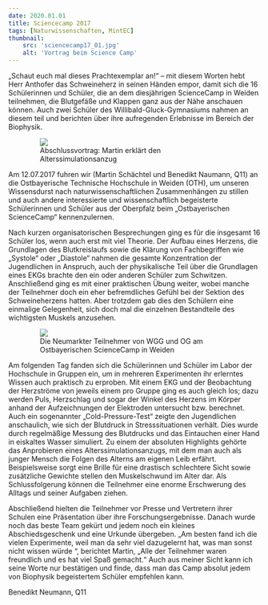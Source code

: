 ```yaml
---
date: 2020.01.01
title: Sciencecamp 2017
tags: [Naturwissenschaften, MintEC]
thumbnail: 
    src: 'sciencecamp17_01.jpg'
    alt: 'Vortrag beim Science Camp' 
---
```


„Schaut euch mal dieses Prachtexemplar an!“ – mit diesem Worten hebt Herr Anthofer das Schweineherz in seinen Händen empor, damit sich die 16 Schülerinnen und Schüler, die an dem diesjährigen ScienceCamp in Weiden teilnehmen, die Blutgefäße und Klappen ganz aus der Nähe anschauen können. Auch zwei Schüler des Willibald-Gluck-Gymnasiums nahmen an diesem teil und berichten über ihre aufregenden Erlebnisse im Bereich der Biophysik.

<figure style="width:75%;margin:auto">
    <img src = "/images/sciencecamp17_01.jpg">
    <figcaption>
        Abschlussvortrag: Martin erklärt den Alterssimulationsanzug
    </figcaption>
</figure>

Am 12.07.2017 fuhren wir (Martin Schächtel und Benedikt Naumann, Q11) an die Ostbayerische Technische Hochschule in Weiden (OTH), um unseren Wissensdurst nach naturwissenschaftlichen Zusammenhängen zu stillen und auch andere interessierte und wissenschaftlich begeisterte Schülerinnen und Schüler aus der Oberpfalz beim „Ostbayerischen ScienceCamp“ kennenzulernen. 

Nach kurzen organisatorischen Besprechungen ging es für die insgesamt 16 Schüler los, wenn auch erst mit viel Theorie. Der Aufbau eines Herzens, die Grundlagen des Blutkreislaufs sowie die Klärung von Fachbegriffen wie „Systole“ oder „Diastole“ nahmen die gesamte Konzentration der Jugendlichen in Anspruch, auch der physikalische Teil über die Grundlagen eines EKGs brachte den ein oder anderen Schüler zum Schwitzen. Anschließend ging es mit einer praktischen Übung weiter, wobei manche der Teilnehmer doch ein eher befremdliches Gefühl bei der Sektion des Schweineherzens hatten. Aber trotzdem gab dies den Schülern eine einmalige Gelegenheit, sich doch mal die einzelnen Bestandteile des wichtigsten Muskels anzusehen.

<figure style="width:75%;margin:auto">
    <img src = "/images/sciencecamp17_02.jpg">
    <figcaption>
        Die Neumarkter Teilnehmer von WGG und OG am Ostbayerischen ScienceCamp in Weiden
    </figcaption>
</figure>

Am folgenden Tag fanden sich die Schülerinnen und Schüler im Labor der Hochschule in Gruppen ein, um in mehreren Experimenten ihr erlerntes Wissen auch praktisch zu erproben. Mit einem EKG und der Beobachtung der Herzströme von jeweils einem pro Gruppe ging es auch gleich los; dazu werden Puls, Herzschlag und sogar der Winkel des Herzens im Körper anhand der Aufzeichnungen der Elektroden untersucht bzw. berechnet. Auch ein sogenannter „Cold-Pressure-Test“ zeigte den Jugendlichen anschaulich, wie sich der Blutdruck in Stresssituationen verhält. Dies wurde durch regelmäßige Messung des Blutdrucks und das Eintauchen einer Hand in eiskaltes Wasser simuliert. Zu einem der absoluten Highlights gehörte das Anprobieren eines Alterssimulationsanzugs, mit dem man auch als junger Mensch die Folgen des Alterns am eigenen Leib erfährt. Beispielsweise sorgt eine Brille für eine drastisch schlechtere Sicht sowie zusätzliche Gewichte stellen den Muskelschwund im Alter dar. Als Schlussfolgerung  können die Teilnehmer eine enorme Erschwerung des Alltags und seiner Aufgaben ziehen. 

Abschließend hielten die Teilnehmer vor Presse und Vertretern ihrer Schulen eine Präsentation über ihre Forschungsergebnisse. Danach wurde noch das beste Team gekürt und jedem noch ein kleines Abschiedsgeschenk und eine Urkunde übergeben. „Am besten fand ich die vielen Experimente, weil man da sehr viel dazugelernt hat, was man sonst nicht wissen würde “, berichtet Martin, „Alle der Teilnehmer waren freundlich und es hat viel Spaß gemacht.“ Auch aus meiner Sicht kann ich seine Worte nur bestätigen und finde, dass man das Camp absolut jedem von Biophysik begeistertem Schüler empfehlen kann.

Benedikt Neumann, Q11
